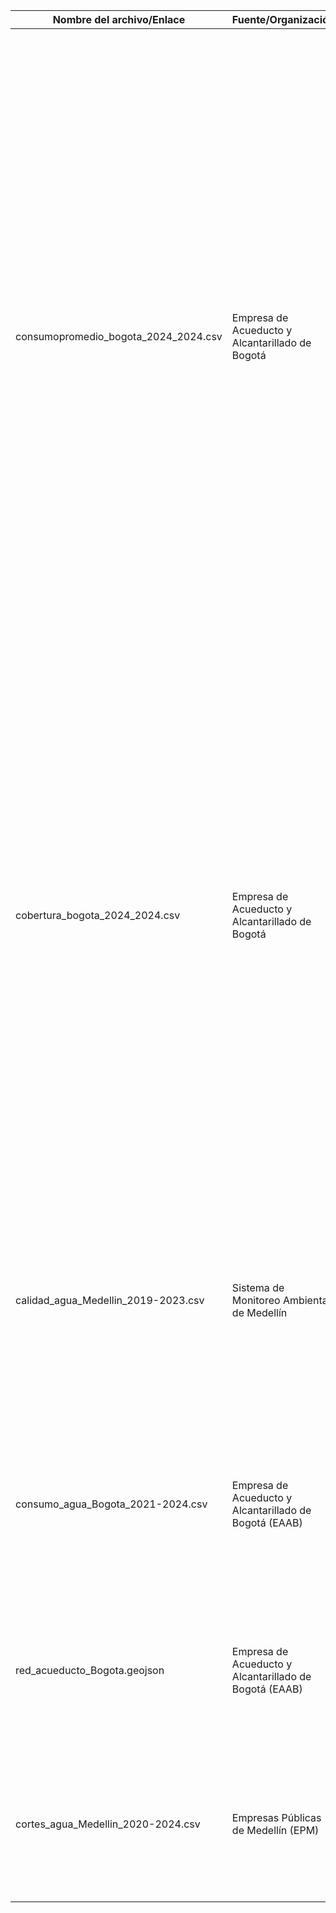 | Nombre del archivo/Enlace | Fuente/Organización | Descripción detallada |
|---------------------------|---------------------|----------------------|
| consumopromedio_bogota_2024_2024.csv | Empresa de Acueducto y Alcantarillado de Bogotá | El dataset "Dato Abierto Consumo Promedio 2024-2", publicado por la Empresa de Acueducto y Alcantarillado de Bogotá (EAAB), proporciona información detallada sobre el consumo promedio de agua potable por suscriptor facturado en Bogotá, Soacha y Gachancipá, incluyendo variables como mes, año, localidad/zona, consumo promedio (m³/suscriptor) y número de suscriptores. Este dataset es esencial para el Sistema de Monitoreo Hídrico, ya que permite entender los patrones de consumo, segmentar la demanda por zonas geográficas, analizar tendencias temporales y relacionar el consumo con factores socioeconómicos, lo que facilita la predicción de déficits hídricos y la priorización de intervenciones. En el modelo ER, este dataset representaría la entidad "ConsumoAgua", relacionada con "Localidad", "Suscriptor" y "Tiempo", siendo clave para la gestión eficiente de los recursos hídricos |
| cobertura_bogota_2024_2024.csv| Empresa de Acueducto y Alcantarillado de Bogotá | El dataset "Cobertura Bogotá 2024-2", proporcionado por la Empresa de Acueducto y Alcantarillado de Bogotá (EAAB), ofrece información sobre la cobertura residencial del servicio de acueducto en la ciudad, incluyendo datos sobre predios en proceso de legalización. Contiene atributos clave como localidad, número de predios, predios con y sin cobertura, y posiblemente estrato socioeconómico o tipo de vivienda. Este dataset es fundamental para el Sistema de Monitoreo Hídrico, ya que permite identificar áreas con baja cobertura, planificar la expansión del servicio, monitorear el progreso de la red y analizar equidad en el acceso al agua potable. En el modelo ER, representaría la entidad "CoberturaAcueducto", relacionada con "Localidad" y otras entidades, siendo esencial para una gestión eficiente y equitativa de los recursos hídricos |
| calidad_agua_Medellin_2019-2023.csv                 | Sistema de Monitoreo Ambiental de Medellín | Contiene registros históricos sobre la calidad del agua en Medellín. Incluye mediciones de parámetros como turbidez, pH, conductividad y bacterias coliformes. También incluye información de ubicación (*latitud, longitud*), fecha y hora de recolección. Útil para analizar tendencias en la calidad del agua potable. |
| consumo_agua_Bogota_2021-2024.csv                   | Empresa de Acueducto y Alcantarillado de Bogotá (EAAB) | Datos sobre el consumo promedio de agua por zonas en Bogotá. Incluye información sobre consumo residencial, comercial e industrial, junto con datos demográficos por área. Permite identificar patrones de consumo y zonas con potenciales déficits hídricos. |
| red_acueducto_Bogota.geojson                        | Empresa de Acueducto y Alcantarillado de Bogotá (EAAB) | Archivo geoespacial con la red completa del sistema de acueducto en Bogotá. Incluye datos sobre tuberías principales, estaciones de bombeo y áreas servidas. Útil para evaluar la infraestructura hídrica y planificar intervenciones. |
| cortes_agua_Medellin_2020-2024.csv                  | Empresas Públicas de Medellín (EPM)        | Datos históricos sobre cortes programados y no programados en el servicio de agua en Medellín. Incluye fechas, duración, zonas afectadas y causas (mantenimiento, emergencias). Permite analizar la continuidad del servicio hídrico. |


